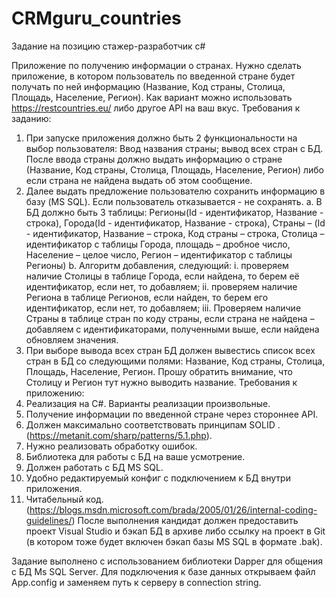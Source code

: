 # CRMguru_countries

Задание на позицию стажер-разработчик с#

Приложение по получению информации о странах.
Нужно сделать приложение, в котором пользователь по введенной стране будет получать по ней информацию (Название, Код страны, Столица, Площадь, Население, Регион). Как вариант можно использовать    https://restcountries.eu/    либо другое API на ваш вкус.
Требования к заданию:
1.	При запуске приложения должно быть 2 функциональности на выбор пользователя: Ввод названия страны; вывод всех стран с БД. После ввода страны должно выдать информацию о стране (Название, Код страны, Столица, Площадь, Население, Регион) либо если страна не найдена выдать об этом сообщение.
2.	Далее выдать предложение пользователю сохранить информацию в базу (MS SQL). Если пользователь отказывается - не сохранять.
a.	В БД должно быть 3 таблицы: Регионы(Id - идентификатор, Название - строка), Города(Id - идентификатор, Название - строка), Страны – (Id - идентификатор, Название – строка, Код страны – строка, Столица – идентификатор с таблицы Города, площадь – дробное число, Население – целое число, Регион – идентификатор с таблицы Регионы)
b.	Алгоритм добавления, следующий: 
i.	проверяем наличие Столицы в таблице Города, если найдена, то берем её идентификатор, если нет, то добавляем;
ii.	проверяем наличие Региона в таблице Регионов, если найден, то берем его идентификатор, если нет, то добавляем;
iii.	Проверяем наличие Страны в таблице стран по коду страны, если страна не найдена – добавляем с идентификаторами, полученными выше, если найдена обновляем значения.
3.	При выборе вывода всех стран БД должен вывестись список всех стран в БД со следующими полями: Название, Код страны, Столица, Площадь, Население, Регион. Прошу обратить внимание, что Столицу и Регион тут нужно выводить название.
Требования к приложению:
1.	Реализация на C#. Варианты реализации произвольные.
2.	Получение информации по введенной стране через стороннее API.
3.	Должен максимально соответствовать принципам SOLID .(https://metanit.com/sharp/patterns/5.1.php).
4.	Нужно реализовать обработку ошибок.
5.	Библиотека для работы с БД на ваше усмотрение.
6.	Должен работать с БД MS SQL.
7.	Удобно редактируемый конфиг с подключением к БД внутри приложения.
8.	Читабельный код. (https://blogs.msdn.microsoft.com/brada/2005/01/26/internal-coding-guidelines/)
После выполнения кандидат должен предоставить проект Visual Studio и бэкап БД в архиве либо ссылку на проект в Git (в котором тоже будет включен бэкап базы MS SQL в формате .bak).



Задание выполнено с использованием библиотеки Dapper для общения с БД Ms SQL Server. Для подключения к базе данных открываем файл App.config и заменяем путь к серверу в connection string.

